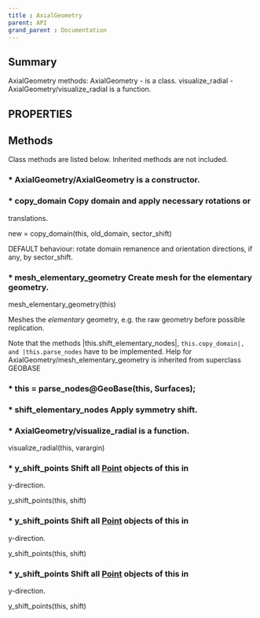 ```yaml
---
title : AxialGeometry
parent: API
grand_parent : Documentation
---
```

## Summary
AxialGeometry methods:
AxialGeometry - is a class.
visualize_radial - AxialGeometry/visualize_radial is a function.
## PROPERTIES
## Methods
Class methods are listed below. Inherited methods are not included.
### * AxialGeometry/AxialGeometry is a constructor.

### * copy_domain Copy domain and apply necessary rotations or
translations.

new = copy_domain(this, old_domain, sector_shift)

DEFAULT behaviour: rotate domain remanence and orientation
directions, if any, by sector_shift.

### * mesh_elementary_geometry Create mesh for the elementary geometry.

mesh_elementary_geometry(this)

Meshes the *elementary* geometry, e.g. the raw geometry before possible
replication.

Note that the methods |this.shift_elementary_nodes|,
`this.copy_domain|, and |this.parse_nodes` have to be implemented.
Help for AxialGeometry/mesh_elementary_geometry is inherited from superclass GEOBASE

### * this = parse_nodes@GeoBase(this, Surfaces);

### * shift_elementary_nodes Apply symmetry shift.

### * AxialGeometry/visualize_radial is a function.
visualize_radial(this, varargin)

### * y_shift_points Shift all [Point](Point.html) objects of this in
y-direction.

y_shift_points(this, shift)

### * y_shift_points Shift all [Point](Point.html) objects of this in
y-direction.

y_shift_points(this, shift)

### * y_shift_points Shift all [Point](Point.html) objects of this in
y-direction.

y_shift_points(this, shift)

